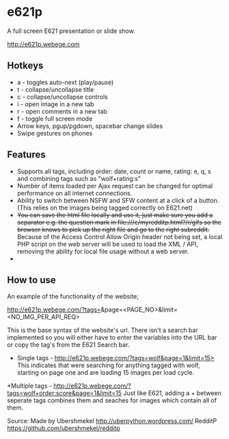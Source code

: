 e621p
=======

A full screen E621 presentation or slide show.

http://e621p.webege.com <temporary>

Hotkeys
-------

* a - toggles auto-next (play/pause)
* t - collapse/uncollapse title
* c - collapse/uncollapse controls
* i - open image in a new tab
* r - open comments in a new tab 
* f - toggle full screen mode
* Arrow keys, pgup/pgdown, spacebar change slides
* Swipe gestures on phones

Features
--------

* Supports all tags, including order: date, count or name, rating: e, q, s and combining tags such as "wolf+rating:s"
* Number of items loaded per Ajax request can be changed for optimal performance on all internet connections.
* Ability to switch between NSFW and SFW content at a click of a button. (This relies on the images being tagged correctly on E621.net)
* ~~You can save the html file locally and use it, just make sure you add a separator e.g. the question mark in file:///c/myredditp.html?/r/gifs so the browser knows to pick up the right file and go to the right subreddit.~~ Because of the Access Control Allow Origin header not being set, a local PHP script on the web server will be used to load the XML / API, removing the ability for local file usage without a web server.
* 
How to use
--------

An example of the functionality of the website; 

http://e621p.webege.com/?tags=<TAGS>&page=<PAGE_NO>&limit=<NO_IMG_PER_API_REQ>

This is the base syntax of the website's url. There isn't a search bar implemented so you will either have to enter the variables into the URL bar or copy the tag's from the E621 Search bar.

* Single tags - http://e621p.webege.com/?tags=wolf&page=1&limit=15>
This indicates that were searching for anything tagged with wolf, starting on page one and are loading 15 images per load cycle.

*Multiple tags - http://e621p.webege.com/?tags=wolf+order:score&page=1&limit=15
Just like E621, adding a + between seperate tags combines them and seaches for images which contain all of them.

Source:
	Made by Ubershmekel http://uberpython.wordpress.com/
	RedditP https://github.com/ubershmekel/redditp

